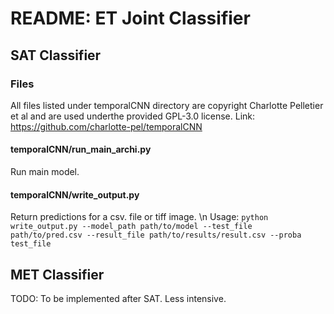 # README: ET Joint Classifier
## SAT Classifier
### Files
All files listed under temporalCNN directory are copyright Charlotte Pelletier et al and are used underthe provided GPL-3.0 license. 
Link: https://github.com/charlotte-pel/temporalCNN
#### temporalCNN/run_main_archi.py
Run main model.
#### temporalCNN/write_output.py
Return predictions for a csv. file or tiff image. \n
Usage: `python write_output.py --model_path path/to/model --test_file path/to/pred.csv --result_file path/to/results/result.csv --proba
test_file`
 
## MET Classifier
TODO: To be implemented after SAT. Less intensive.
